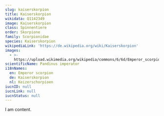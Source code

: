 ```yaml
---
slug: kaiserskorpion
title: Kaiserskorpion
wikidata: Q1142349
image: Kaiserskorpion
class: Spinnentiere
order: Skorpione
family: Scorpionidae
species: Kaiserskorpion
wikipediaLink: 'https://de.wikipedia.org/wiki/Kaiserskorpion'
images:
  - >-
    https://upload.wikimedia.org/wikipedia/commons/6/6d/Emperor_scorpion_or_Imperial_scorpion_(Pandinus_imperator).jpg
scientificName: Pandinus imperator
i18nNames:
  en: Emperor scorpion
  de: Kaiserskorpion
  nl: Keizerschorpioen
iucnID: null
iucnLink: null
iucnStatus: null
---
```


I am content.
